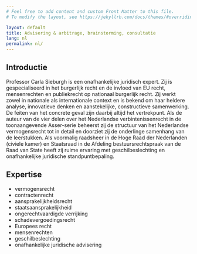 ```yaml
---
# Feel free to add content and custom Front Matter to this file.
# To modify the layout, see https://jekyllrb.com/docs/themes/#overriding-theme-defaults

layout: default
title: Advisering & arbitrage, brainstorming, consultatie
lang: nl
permalink: nl/
---
```

## Introductie

Professor Carla Sieburgh is een onafhankelijke juridisch expert. Zij is
gespecialiseerd in het burgerlijk recht en de invloed van EU recht,
mensenrechten en publiekrecht op nationaal burgerlijk recht. Zij werkt zowel in
nationale als internationale context en is bekend om haar heldere analyse,
innovatieve denken en aanstekelijke, constructieve samenwerking. De feiten
van het concrete geval zijn daarbij altijd het vertrekpunt. Als de auteur van de
vier delen over het Nederlandse verbintenissenrecht in de toonaangevende
Asser-serie beheerst zij de structuur van het Nederlandse vermogensrecht tot
in detail en doorziet zij de onderlinge samenhang van de leerstukken. Als
voormalig raadsheer in de Hoge Raad der Nederlanden (civiele kamer) en
Staatsraad in de Afdeling bestuursrechtspraak van de Raad van State heeft zij
ruime ervaring met geschilbeslechting en onafhankelijke juridische
standpuntbepaling.

## Expertise

- vermogensrecht
- contractenrecht
- aansprakelijkheidsrecht
- staatsaansprakelijkheid
- ongerechtvaardigde verrijking
- schadevergoedingsrecht
- Europees recht
- mensenrechten
- geschilbeslechting
- onafhankelijke juridische advisering
